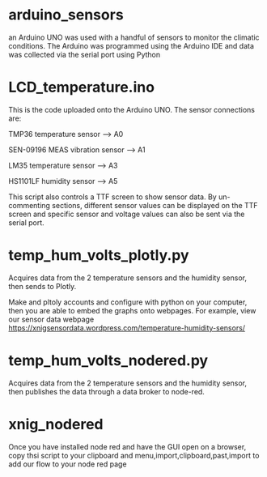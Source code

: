 # arduino_sensors
an Arduino UNO was used with a handful of sensors to monitor the climatic conditions. The Arduino was programmed using the Arduino IDE and data was collected via the serial port using Python

# LCD_temperature.ino
This is the code uploaded onto the Arduino UNO.
The sensor connections are:

TMP36 temperature sensor --> A0

SEN-09196 MEAS vibration sensor --> A1

LM35 temperature sensor --> A3

HS1101LF humidity sensor --> A5

This script also controls a TTF screen to show sensor data.
By un-commenting sections, different sensor values can be displayed on the TTF screen and specific sensor and voltage values can also be sent via the serial port.

# temp_hum_volts_plotly.py

Acquires data from the 2 temperature sensors and the humidity sensor, then sends to Plotly.

Make and pltoly accounts and configure with python on your computer, then you are able to embed the graphs onto webpages. For example, view our sensor data webpage https://xnigsensordata.wordpress.com/temperature-humidity-sensors/

# temp_hum_volts_nodered.py

Acquires data from the 2 temperature sensors and the humidity sensor, then publishes the data through a data broker to node-red. 

# xnig_nodered

Once you have installed node red and have the GUI open on a browser, copy thsi script to your clipboard and menu,import,clipboard,past,import to add our flow to your node red page


